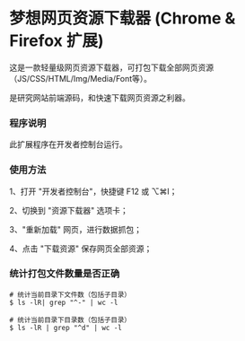 # 梦想网页资源下载器 (Chrome & Firefox 扩展)
这是一款轻量级网页资源下载器，可打包下载全部网页资源（JS/CSS/HTML/Img/Media/Font等）。

是研究网站前端源码，和快速下载网页资源之利器。

### 程序说明
此扩展程序在开发者控制台运行。

### 使用方法
1、打开 "开发者控制台"，快捷键 F12 或 ⌥⌘I；

2、切换到 "资源下载器" 选项卡；

3、"重新加载" 网页，进行数据抓包；

4、点击 "下载资源" 保存网页全部资源；

### 统计打包文件数量是否正确
```shell script
# 统计当前目录下文件数（包括子目录）
$ ls -lR| grep "^-" | wc -l

# 统计当前目录下目录数（包括子目录）
$ ls -lR | grep "^d" | wc -l
```
